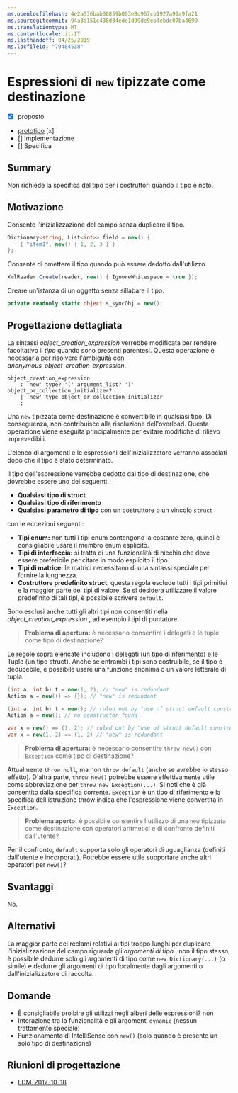 ```yaml
---
ms.openlocfilehash: 4e2a536bab00859b003e8d967cb1927a99a9fa21
ms.sourcegitcommit: 94a3d151c438d34ede1d99de9eb4ebdc07ba4699
ms.translationtype: MT
ms.contentlocale: it-IT
ms.lasthandoff: 04/25/2019
ms.locfileid: "79484538"
---
```


# <a name="target-typed-new-expressions"></a>Espressioni di `new` tipizzate come destinazione

* [x] proposto
* [prototipo](https://github.com/alrz/roslyn/tree/features/target-typed-new) [x]
* [] Implementazione
* [] Specifica

## <a name="summary"></a>Summary
[summary]: #summary

Non richiede la specifica del tipo per i costruttori quando il tipo è noto. 

## <a name="motivation"></a>Motivazione
[motivation]: #motivation

Consente l'inizializzazione del campo senza duplicare il tipo.
```cs
Dictionary<string, List<int>> field = new() {
    { "item1", new() { 1, 2, 3 } }
};
```
Consente di omettere il tipo quando può essere dedotto dall'utilizzo.
```cs
XmlReader.Create(reader, new() { IgnoreWhitespace = true });
```
Creare un'istanza di un oggetto senza sillabare il tipo.
```cs
private readonly static object s_syncObj = new();
```
## <a name="detailed-design"></a>Progettazione dettagliata
[design]: #detailed-design

La sintassi *object_creation_expression* verrebbe modificata per rendere facoltativo il *tipo* quando sono presenti parentesi. Questa operazione è necessaria per risolvere l'ambiguità con *anonymous_object_creation_expression*.
```antlr
object_creation_expression
    : 'new' type? '(' argument_list? ')' object_or_collection_initializer?
    | 'new' type object_or_collection_initializer
    ;
```
Una `new` tipizzata come destinazione è convertibile in qualsiasi tipo. Di conseguenza, non contribuisce alla risoluzione dell'overload. Questa operazione viene eseguita principalmente per evitare modifiche di rilievo imprevedibili.

L'elenco di argomenti e le espressioni dell'inizializzatore verranno associati dopo che il tipo è stato determinato.

Il tipo dell'espressione verrebbe dedotto dal tipo di destinazione, che dovrebbe essere uno dei seguenti:

- **Qualsiasi tipo di struct**
- **Qualsiasi tipo di riferimento**
- **Qualsiasi parametro di tipo** con un costruttore o un vincolo `struct`

con le eccezioni seguenti:

- **Tipi enum:** non tutti i tipi enum contengono la costante zero, quindi è consigliabile usare il membro enum esplicito.
- **Tipi di interfaccia:** si tratta di una funzionalità di nicchia che deve essere preferibile per citare in modo esplicito il tipo.
- **Tipi di matrice:** le matrici necessitano di una sintassi speciale per fornire la lunghezza.
- **Costruttore predefinito struct**: questa regola esclude tutti i tipi primitivi e la maggior parte dei tipi di valore. Se si desidera utilizzare il valore predefinito di tali tipi, è possibile scrivere `default`.

Sono esclusi anche tutti gli altri tipi non consentiti nella *object_creation_expression* , ad esempio i tipi di puntatore.

> **Problema di apertura:** è necessario consentire i delegati e le tuple come tipo di destinazione?

Le regole sopra elencate includono i delegati (un tipo di riferimento) e le Tuple (un tipo struct). Anche se entrambi i tipi sono costruibile, se il tipo è deducebile, è possibile usare una funzione anonima o un valore letterale di tupla.
```cs
(int a, int b) t = new(1, 2); // "new" is redundant
Action a = new(() => {}); // "new" is redundant

(int a, int b) t = new(); // ruled out by "use of struct default constructor"
Action a = new(); // no constructor found

var x = new() == (1, 2); // ruled out by "use of struct default constructor"
var x = new(1, 2) == (1, 2) // "new" is redundant
```


> **Problema di apertura:** è necessario consentire `throw new()` con `Exception` come tipo di destinazione?

Attualmente `throw null`, ma non `throw default` (anche se avrebbe lo stesso effetto). D'altra parte, `throw new()` potrebbe essere effettivamente utile come abbreviazione per `throw new Exception(...)`. Si noti che è già consentito dalla specifica corrente. `Exception` è un tipo di riferimento e la specifica dell'istruzione throw indica che l'espressione viene convertita in `Exception`.

> **Problema aperto:** è possibile consentire l'utilizzo di una `new` tipizzata come destinazione con operatori aritmetici e di confronto definiti dall'utente?

Per il confronto, `default` supporta solo gli operatori di uguaglianza (definiti dall'utente e incorporati). Potrebbe essere utile supportare anche altri operatori per `new()`?

## <a name="drawbacks"></a>Svantaggi
[drawbacks]: #drawbacks

No.

## <a name="alternatives"></a>Alternativi
[alternatives]: #alternatives

La maggior parte dei reclami relativi ai tipi troppo lunghi per duplicare l'inizializzazione del campo riguarda gli *argomenti di tipo* , non il tipo stesso, è possibile dedurre solo gli argomenti di tipo come `new Dictionary(...)` (o simile) e dedurre gli argomenti di tipo localmente dagli argomenti o dall'inizializzatore di raccolta.

## <a name="questions"></a>Domande
[questions]: #questions

- È consigliabile proibire gli utilizzi negli alberi delle espressioni? non
- Interazione tra la funzionalità e gli argomenti `dynamic` (nessun trattamento speciale)
- Funzionamento di IntelliSense con `new()` (solo quando è presente un solo tipo di destinazione)
## <a name="design-meetings"></a>Riunioni di progettazione

- [LDM-2017-10-18](https://github.com/dotnet/csharplang/blob/master/meetings/2017/LDM-2017-10-18.md#100)
